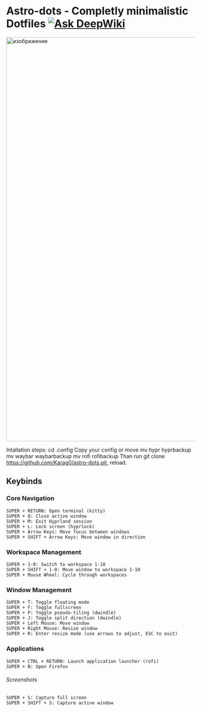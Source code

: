# Astro-dots - Completly minimalistic Dotfiles [![Ask DeepWiki](https://deepwiki.com/badge.svg)](https://deepwiki.com/Karag0/astro-dots)

<img width="1920" height="1080" alt="изображение" src="https://github.com/user-attachments/assets/990b7e0b-ba03-42a2-a532-9c169dc6ad19" />

Intallation steps:
cd .config
Copy your config or move
mv hypr hyprbackup
mv waybar waybarbackup
mv rofi rofibackup
Than run git clone https://github.com/Karag0/astro-dots.git, reload.

## Keybinds
### Core Navigation 

    SUPER + RETURN: Open terminal (kitty)
    SUPER + Q: Close active window
    SUPER + M: Exit Hyprland session
    SUPER + L: Lock screen (hyprlock)
    SUPER + Arrow Keys: Move focus between windows
    SUPER + SHIFT + Arrow Keys: Move window in direction
     

### Workspace Management 

    SUPER + 1-0: Switch to workspace 1-10
    SUPER + SHIFT + 1-0: Move window to workspace 1-10
    SUPER + Mouse Wheel: Cycle through workspaces
     

### Window Management 

    SUPER + T: Toggle floating mode
    SUPER + F: Toggle fullscreen
    SUPER + P: Toggle pseudo-tiling (dwindle)
    SUPER + J: Toggle split direction (dwindle)
    SUPER + Left Mouse: Move window
    SUPER + Right Mouse: Resize window
    SUPER + R: Enter resize mode (use arrows to adjust, ESC to exit)
     

### Applications 

    SUPER + CTRL + RETURN: Launch application launcher (rofi)
    SUPER + B: Open Firefox

    
###### Screenshots 

    SUPER + S: Capture full screen
    SUPER + SHIFT + S: Capture active window
